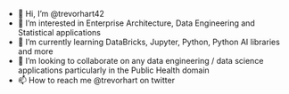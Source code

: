 - 👋 Hi, I’m @trevorhart42
- 👀 I’m interested in Enterprise Architecture, Data Engineering and Statistical applications
- 🌱 I’m currently learning DataBricks, Jupyter, Python, Python AI libraries and more
- 💞️ I’m looking to collaborate on any data engineering / data science applications particularly in the Public Health domain
- 📫 How to reach me @trevorhart on twitter

<!---
trevorhart42/trevorhart42 is a ✨ special ✨ repository because its `README.md` (this file) appears on your GitHub profile.
You can click the Preview link to take a look at your changes.
--->
